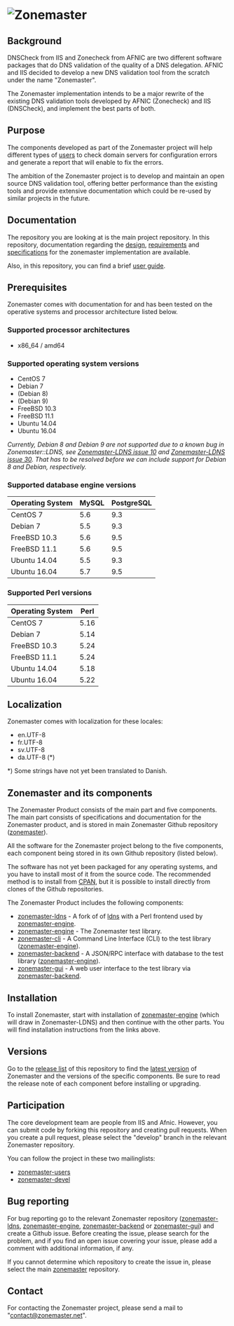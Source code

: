 ![Zonemaster](docs/images/zonemaster_logo_black.png)
==========

## Background

DNSCheck from IIS and Zonecheck from AFNIC are two different software
packages that do DNS validation of the quality of a DNS
delegation. AFNIC and IIS decided to develop a new DNS validation tool from the
scratch under the name "Zonemaster". 

The Zonemaster implementation intends to be a major
rewrite of the existing DNS validation tools developed by AFNIC (Zonecheck) and
IIS (DNSCheck), and implement the best parts of both.

## Purpose

The components developed as part of the Zonemaster project will help different
types of [users](USING.md) to check domain servers for configuration errors and
generate a report that will enable to fix the errors.

The ambition of the Zonemaster project is to develop and maintain an open source
DNS validation tool, offering better performance than the existing tools and
provide extensive documentation which could be re-used by similar projects in
the future.

## Documentation

The repository you are looking at is the main project repository. In this
repository, documentation regarding the [design](docs/design),
[requirements](docs/requirements) and [specifications](docs/specifications)
for the zonemaster implementation are available.

Also, in this repository, you can find a brief [user guide](USING.md).

## Prerequisites

Zonemaster comes with documentation for and has been tested on the operative systems and processor
architecture listed below.

### Supported processor architectures

* x86_64 / amd64

### Supported operating system versions

* CentOS 7
* Debian 7
* (Debian 8)
* (Debian 9)
* FreeBSD 10.3
* FreeBSD 11.1
* Ubuntu 14.04
* Ubuntu 16.04

_Currently, Debian 8 and Debian 9 are not supported due to a known bug in Zonemaster::LDNS, see [Zonemaster-LDNS issue 10] and [Zonemaster-LDNS issue 30]. 
That has to be resolved 
before we can include support for Debian 8 and Debian, respectively._

### Supported database engine versions

Operating System | MySQL | PostgreSQL
---------------- | ------| -----------
CentOS 7         | 5.6   |   9.3
Debian 7         | 5.5   |   9.3
FreeBSD 10.3     | 5.6   |   9.5       
FreeBSD 11.1     | 5.6   |   9.5      
Ubuntu 14.04     | 5.5   |   9.3
Ubuntu 16.04     | 5.7   |   9.5

### Supported Perl versions

Operating System | Perl
---------------- | ----
CentOS 7         | 5.16                        
Debian 7         | 5.14
FreeBSD 10.3     | 5.24
FreeBSD 11.1     | 5.24
Ubuntu 14.04     | 5.18
Ubuntu 16.04     | 5.22

## Localization

Zonemaster comes with localization for these locales:

* en.UTF-8
* fr.UTF-8
* sv.UTF-8
* da.UTF-8 (*)

*) Some strings have not yet been translated to Danish.

## Zonemaster and its components

The Zonemaster Product consists of the main part and five components. The main part
consists of specifications and documentation for the Zonemaster product, and is
stored in main Zonemaster Github repository ([zonemaster]).

All the software for the Zonemaster project belong to the five components, each
component being stored in its own Github repository (listed below).

The software has not yet been packaged for any operating systems, and you have to 
install most of it from the source code. The recommended method is to install 
from [CPAN], but it is possible to install directly from clones of the Github 
repositories.

The Zonemaster Product includes the following components:

 * [zonemaster-ldns] - A fork of of [ldns] with a Perl frontend used by [zonemaster-engine].
 * [zonemaster-engine] - The Zonemaster test library.
 * [zonemaster-cli] - A Command Line Interface (CLI) to the test library ([zonemaster-engine]).
 * [zonemaster-backend] - A JSON/RPC interface with database to the test library ([zonemaster-engine]).
 * [zonemaster-gui] - A web user interface to the test library via [zonemaster-backend].

## Installation

To install Zonemaster, start with installation of [zonemaster-engine] (which will
draw in Zonemaster-LDNS) and then continue with the other parts. You will find 
installation instructions from the links above.

## Versions

Go to the [release list](https://github.com/dotse/zonemaster/releases) 
of this repository to find the 
[latest version](https://github.com/dotse/zonemaster/releases/latest) of 
Zonemaster and the versions of the specific components. Be
sure to read the release note of each component before installing or
upgrading.

## Participation

The core development team are people from IIS and Afnic. However, you
can submit code by forking this repository and creating pull requests.
When you create a pull request, please select the "develop" branch in the relevant
Zonemaster repository.

You can follow the project in these two mailinglists:

 * [zonemaster-users](http://lists.iis.se/cgi-bin/mailman/listinfo/zonemaster-users)
 * [zonemaster-devel](http://lists.iis.se/cgi-bin/mailman/listinfo/zonemaster-devel)


## Bug reporting 

For bug reporting go to the relevant Zonemaster repository ([zonemaster-ldns], [zonemaster-engine],
[zonemaster-backend] or [zonemaster-gui]) and create a Github issue. Before creating the issue,
please search for the problem, and if you find an open issue covering your issue, please add
a comment with additional information, if any.

If you cannot determine which repository to create the issue in, please select the main [zonemaster] 
repository.

## Contact 

For contacting the Zonemaster project, please send a mail to
"contact@zonemaster.net".

[zonemaster]: https://github.com/dotse/zonemaster
[zonemaster-ldns]: https://github.com/dotse/zonemaster-ldns
[zonemaster-engine]: https://github.com/dotse/zonemaster-engine 
[zonemaster-cli]: https://github.com/dotse/zonemaster-cli
[zonemaster-backend]: https://github.com/dotse/zonemaster-backend
[zonemaster-gui]: https://github.com/dotse/zonemaster-gui
[ldns]: https://www.nlnetlabs.nl/projects/ldns/
[CPAN]: http://search.cpan.org/search?query=Zonemaster&mode=dist

[Zonemaster-LDNS issue 10]: https://github.com/dotse/zonemaster-ldns/issues/10
[Zonemaster-LDNS issue 30]: https://github.com/dotse/zonemaster-ldns/issues/30. 

